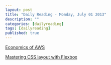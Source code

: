 ```yaml
---
layout: post
title: "Daily Reading - Monday, July 01 2013"
description: ""
categories: [dailyreading]
tags: [dailyreading]
published: true
---
```

[Economics of AWS](http://www.infoq.com/news/2013/06/economics-of-aws) 

[Mastering CSS layout with Flexbox](www.sketchingwithcss.com/samplechapter/)


